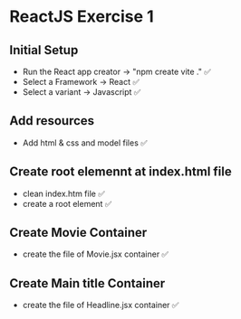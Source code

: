 # ReactJS Exercise 1

## Initial Setup
- Run the React app creator -> "npm create vite ."  ✅
- Select a Framework -> React  ✅
- Select a variant -> Javascript  ✅

## Add resources
- Add html & css and model files ✅

## Create root elemennt at index.html file
- clean index.htm file ✅
- create a root element ✅

## Create Movie Container
- create the file of Movie.jsx container ✅

## Create Main title Container
- create the file of Headline.jsx container ✅


